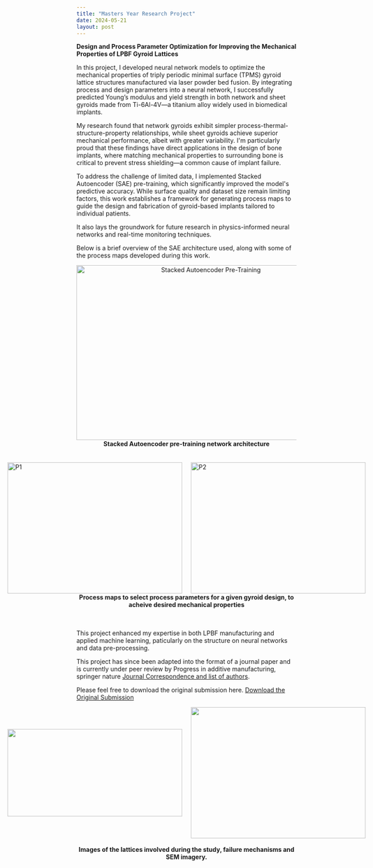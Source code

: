 ```yaml
---
title: "Masters Year Research Project"
date: 2024-05-21
layout: post
---
```

**Design and Process Parameter Optimization for Improving the Mechanical Properties of LPBF Gyroid Lattices**

In this project, I developed neural network models to optimize the mechanical properties of triply periodic minimal surface (TPMS) gyroid lattice structures manufactured via laser powder bed fusion.
By integrating process and design parameters into a neural network, I successfully predicted Young’s modulus and yield strength in both network and sheet gyroids made from Ti-6Al-4V—a titanium alloy widely used in biomedical implants.

My research found that network gyroids exhibit simpler process-thermal-structure-property relationships, while sheet gyroids achieve superior mechanical performance, albeit with greater variability. 
I'm particularly proud that these findings have direct applications in the design of bone implants, where matching mechanical properties to surrounding bone is critical to prevent stress shielding—a common cause of implant failure.

To address the challenge of limited data, I implemented Stacked Autoencoder (SAE) pre-training, which significantly improved the model's predictive accuracy. 
While surface quality and dataset size remain limiting factors, this work establishes a framework for generating process maps to guide the design and fabrication of gyroid-based implants tailored to individual patients.

It also lays the groundwork for future research in physics-informed neural networks and real-time monitoring techniques.

Below is a brief overview of the SAE architecture used, along with some of the process maps developed during this work.


<div style="text-align: center;">
   <img src="https://alexdawes-01.github.io/AlexDawes-Engineering_Portfolio/assets/images/SAE.png" alt="Stacked Autoencoder Pre-Training" width="600" height="400"/>
</div>
<div style="text-align: center;">
 <b>Stacked Autoencoder pre-training network architecture</b>
</div>
 <br> <br>
<div style="display: flex; gap: 20px; align-items: center; justify-content: center;">
 <img src="https://alexdawes-01.github.io/AlexDawes-Engineering_Portfolio/assets/images/Process-Map-1.png" alt="P1" width="400" height="300" />
 <img src="https://alexdawes-01.github.io/AlexDawes-Engineering_Portfolio/assets/images/Process-Map-2.png" alt="P2" width="400" height="300" />
</div>
<div style="text-align: center;">
  <b>Process maps to select process parameters for a given gyroid design, to acheive desired mechanical properties</b>
</div>
 <br> <br>

This project enhanced my expertise in both LPBF manufacturing and applied machine learning, paticularly on the structure on neural networks and data pre-processing.

This project has since been adapted into the format of a journal paper and is currently under peer review by Progress in additive manufacturing, springer nature <a href="https://alexdawes-01.github.io/AlexDawes-Engineering_Portfolio/assets/files/Journal-Paper.pdf" download>Journal Correspondence and list of authors</a>.

Please feel free to download the original submission here. <a href="https://alexdawes-01.github.io/AlexDawes-Engineering_Portfolio/assets/files/Final-Report.pdf" download>Download the Original Submission</a>

<div style="display: flex; gap: 20px; align-items: center; justify-content: center;">
  <img src="https://alexdawes-01.github.io/AlexDawes-Engineering_Portfolio/assets/images/Crush-Lattice.png" alt="" width="400" height="200"/>
  <img src="https://alexdawes-01.github.io/AlexDawes-Engineering_Portfolio/assets/images/Gyroid-SEM.png" alt="" width="400" height="300"/>
</div>
<br>
<div style="text-align: center;">
  <b>Images of the lattices involved during the study, failure mechanisms and SEM imagery.</b>
</div>
